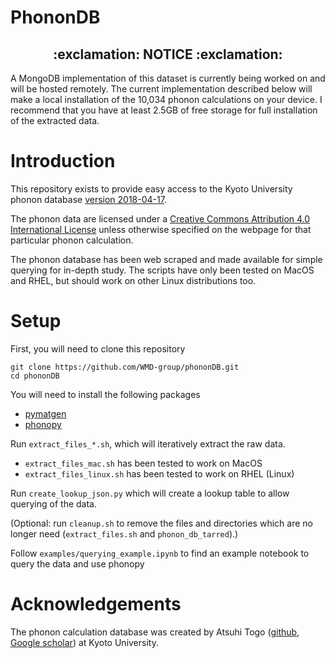 # PhononDB
<h2 align="center">:exclamation: NOTICE :exclamation:</h2>
A MongoDB implementation of this dataset is currently being worked on and will be hosted remotely. The current implementation described below will make a local installation of the 10,034 phonon calculations on your device. I recommend that you have at least 2.5GB of free storage for full installation of the extracted data.

# Introduction
This repository exists to provide easy access to the Kyoto University phonon database [version 2018-04-17](http://phonondb.mtl.kyoto-u.ac.jp/ph20180417/index.html).

The phonon data are licensed under a [Creative Commons Attribution 4.0 International License](https://creativecommons.org/licenses/by/4.0/) unless otherwise specified on the webpage for that particular phonon calculation.

The phonon database has been web scraped and made available for simple querying for in-depth study.
The scripts have only been tested on MacOS and RHEL, but should work on other Linux distributions too.


# Setup

First, you will need to clone this repository
```
git clone https://github.com/WMD-group/phononDB.git
cd phononDB
```
You will need to install the following packages
* [pymatgen](https://pymatgen.org/installation.html)
* [phonopy](https://phonopy.github.io/phonopy/install.html)

Run `extract_files_*.sh`, which will iteratively extract the raw data.
* `extract_files_mac.sh` has been tested to work on MacOS
* `extract_files_linux.sh` has been tested to work on RHEL (Linux)

Run `create_lookup_json.py` which will create a lookup table to allow querying of the data.

(Optional: run `cleanup.sh` to remove the files and directories which are no longer need (`extract_files.sh` and `phonon_db_tarred`).)

Follow `examples/querying_example.ipynb` to find an example notebook to query the data and use phonopy


# Acknowledgements
The phonon calculation database was created by Atsuhi Togo ([github](https://atztogo.github.io), [Google scholar](https://scholar.google.com/citations?user=z8wRUJAAAAAJ&hl=en)) at Kyoto University.

